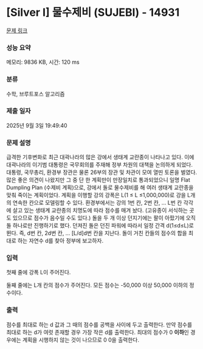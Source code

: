 # [Silver I] 물수제비 (SUJEBI) - 14931 

[문제 링크](https://www.acmicpc.net/problem/14931) 

### 성능 요약

메모리: 9836 KB, 시간: 120 ms

### 분류

수학, 브루트포스 알고리즘

### 제출 일자

2025년 9월 3일 19:49:40

### 문제 설명

<p>급격한 기후변화로 최근 대곽나라의 많은 강에서 생태계 교란종이 나타나고 있다. 이에 대곽나라의 이기범 대통령은 국무회의를 주재해 정부 차원의 대책을 논의하게 되었다. 대통령, 국무총리, 환경부 장관은 물론 26부의 장관 및 차관이 모여 열띤 토론을 벌였다. 많은 좋은 의견이 나왔지만 그 중 단 한 계획만이 만장일치로 통과되었으니 일명 Flat Dumpling Plan (수제비 계획)으로, 강에서 돌로 물수제비를 해 여러 생태계 교란종을 맞춰 죽이는 계획이었다. 계획을 이행할 강의 강폭은 L(1 ≤ L ≤1,000,000)로 강을 L개의 연속한 칸으로 모델링할 수 있다. 환경부에서는 강의 1번 칸, 2번 칸, … L번 칸 각각에 살고 있는 생태계 교란종의 치명도에 따라 점수를 매겨 놨다. (고유종이 서식하는 곳도 있으므로 점수가 음수일 수도 있다.) 돌을 두 개 이상 던지기에는 팔이 아팠기에 오직 돌 하나로만 진행하기로 했다. 던져진 돌은 던진 파워에 따라서 일정 간격 d(1≤d≤L)로 뛴다. 즉, d번 칸, 2d번 칸, … [L/d]d번 칸을 지난다. 돌이 거친 칸들의 점수의 합을 최대로 하는 자연수 d를 찾아 정부에 보고하자.</p>

### 입력 

 <p>첫째 줄에 강폭 L이 주어진다.</p>

<p>둘째 줄에는 L개 칸의 점수가 주어진다. 모든 점수는 -50,000 이상 50,000 이하의 정수이다.</p>

### 출력 

 <p>점수를 최대로 하는 d 값과 그 때의 점수를 공백을 사이에 두고 출력한다. 만약 점수를 최대로 하는 d가 여럿 존재할 경우 가장 작은 d를 출력한다. 최대의 점수가 0 <strong>이하</strong>인 경우에는 계획을 시행하지 않는 것이 나으므로 0 0을 출력한다.</p>

